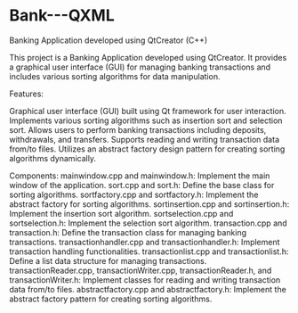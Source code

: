 # Bank---QXML
Banking Application developed using QtCreator (C++)

This project is a Banking Application developed using QtCreator. It provides a graphical user interface (GUI) for managing banking transactions and includes various sorting algorithms for data manipulation.

Features:

Graphical user interface (GUI) built using Qt framework for user interaction.
Implements various sorting algorithms such as insertion sort and selection sort.
Allows users to perform banking transactions including deposits, withdrawals, and transfers.
Supports reading and writing transaction data from/to files.
Utilizes an abstract factory design pattern for creating sorting algorithms dynamically.

Components:
mainwindow.cpp and mainwindow.h: Implement the main window of the application.
sort.cpp and sort.h: Define the base class for sorting algorithms.
sortfactory.cpp and sortfactory.h: Implement the abstract factory for sorting algorithms.
sortinsertion.cpp and sortinsertion.h: Implement the insertion sort algorithm.
sortselection.cpp and sortselection.h: Implement the selection sort algorithm.
transaction.cpp and transaction.h: Define the transaction class for managing banking transactions.
transactionhandler.cpp and transactionhandler.h: Implement transaction handling functionalities.
transactionlist.cpp and transactionlist.h: Define a list data structure for managing transactions.
transactionReader.cpp, transactionWriter.cpp, transactionReader.h, and transactionWriter.h: Implement classes for reading and writing transaction data from/to files.
abstractfactory.cpp and abstractfactory.h: Implement the abstract factory pattern for creating sorting algorithms.
